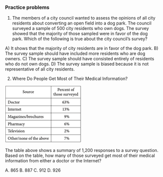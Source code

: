 ### Practice problems

1. The members of a city council wanted to assess the opinions of all city residents about converting an open field into a dog park. The council surveyed a sample of 500 city residents who own dogs. The survey showed that the majority of those sampled were in favor of the dog park. Which of the following is true about the city council’s survey?

A) It shows that the majority of city residents are in favor of the dog park.
B) The survey sample should have included more residents who are dog owners.
C) The survey sample should have consisted entirely of residents who do not own dogs.
D) The survey sample is biased because it is not representative of all city residents.

2. Where Do People Get Most of Their Medical Information?

![table](../images/SAT-problem-table.png)

The table above shows a summary of 1,200 responses
to a survey question. Based on the table, how many
of those surveyed get most of their medical
information from either a doctor or the Internet?

A. 865
B. 887
C. 912
D. 926
